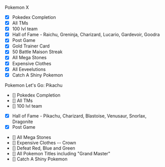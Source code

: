 Pokemon X

- [x] Pokedex Completion
- [x] All TMs
- [x] 100 lvl team
- [x] Hall of Fame - Raichu, Greninja, Charizard, Lucario, Gardevoir, Goodra
- [x] Post Game
- [x] Gold Trainer Card
- [x] 50 Battle Maison Streak
- [x] All Mega Stones
- [x] Expensive Clothes
- [x] All Eeveelutions
- [x] Catch A Shiny Pokemon

Pokemon Let's Go: Pikachu 

- [] Pokedex Completion
- [] All TMs
- [] 100 lvl team
- [x] Hall of Fame - Pikachu, Charizard, Blastoise, Venusaur, Snorlax, Dragonite
- [x] Post Game 
- [] All Mega Stones
- [] Expensive Clothes -- Crown
- [] Defeat Red, Blue and Green 
- [] All Pokemon Titles including "Grand Master"
- [] Catch A Shiny Pokemon
